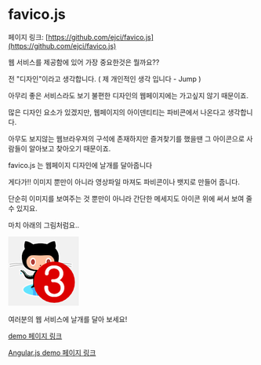 # favico.js

페이지 링크: [https://github.com/ejci/favico.js](https://github.com/ejci/favico.js)

웹 서비스를 제공함에 있어 가장 중요한것은 뭘까요??

전 "디자인"이라고 생각합니다. ( 제 개인적인 생각 입니다 - Jump )

아무리 좋은 서비스라도 보기 불편한 디자인의 웹페이지에는 가고싶지 않기 때문이죠.

많은 디자인 요소가 있겠지만, 웹페이지의 아이덴티티는 파비콘에서 나온다고 생각합니다.

아무도 보지않는 웹브라우져의 구석에 존재하지만 즐겨찾기를 했을땐 그 아이콘으로 사람들이 알아보고 찾아오기 때문이죠.

favico.js 는 웹페이지 디자인에 날개를 달아줍니다

게다가!! 이미지 뿐만이 아니라 영상파일 마져도 파비콘이나 뱃지로 만들어 줍니다.

단순히 이미지를 보여주는 것 뿐만이 아니라 간단한 메세지도 아이콘 위에 써서 보여 줄 수 있지요.

마치 아래의 그림처럼요..

![이미지](../img/004-08.png)

여러분의 웹 서비스에 날개를 달아 보세요!

[demo 페이지 링크](http://lab.ejci.net/favico.js/)

[Angular.js demo 페이지 링크](http://lab.ejci.net/favico.js/example-angular/#/)
